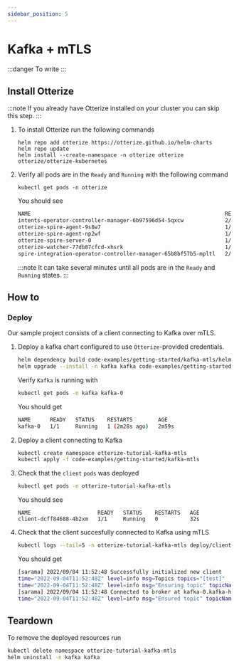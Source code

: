 ```yaml
---
sidebar_position: 5
---
```


# Kafka + mTLS

:::danger To write
:::

## Install Otterize

:::note
If you already have Otterize installed on your cluster you can skip this step.
:::

1. To install Otterize run the following commands
   ```shell
   helm repo add otterize https://otterize.github.io/helm-charts
   helm repo update
   helm install --create-namespace -n otterize otterize otterize/otterize-kubernetes
   ```
2. Verify all pods are in the `Ready` and `Running` with the following command
   ```
   kubectl get pods -n otterize
   ```
   You should see
   ```bash
   NAME                                                             READY   STATUS    RESTARTS      AGE
   intents-operator-controller-manager-6b97596d54-5qxcw             2/2     Running   0             53s
   otterize-spire-agent-9s8w7                                       1/1     Running   0             54s
   otterize-spire-agent-np2wf                                       1/1     Running   1 (33s ago)   54s
   otterize-spire-server-0                                          1/1     Running   0             53s
   otterize-watcher-77db87cfcd-xhsrk                                1/1     Running   0             53s
   spire-integration-operator-controller-manager-65b8bf57b5-mpltl   2/2     Running   0             53s
   ```
   :::note
   It can take several minutes until all pods are in the `Ready` and `Running` states.
   :::

## How to

### Deploy

Our sample project consists of a client connecting to Kafka over mTLS.

1. Deploy a kafka chart configured to use `Otterize`-provided credentials.
    ```bash
    helm dependency build code-examples/getting-started/kafka-mtls/helm
    helm upgrade --install -n kafka kafka code-examples/getting-started/kafka-mtls/helm -f code-examples/getting-started/kafka-mtls/helm/values.yaml
    ```
   Verify `Kafka` is running with
    ```bash
   kubectl get pods -n kafka kafka-0
    ```
   You should get 
    ```bash
    NAME      READY   STATUS    RESTARTS        AGE
    kafka-0   1/1     Running   1 (2m28s ago)   2m59s
    ```
2. Deploy a client connecting to Kafka
    ```bash
    kubectl create namespace otterize-tutorial-kafka-mtls
    kubectl apply -f code-examples/getting-started/kafka-mtls
    ```
2. Check that the `client` `pods` was deployed
   ```bash
   kubectl get pods -n otterize-tutorial-kafka-mtls
   ```
   You should see
   ```
   NAME                     READY   STATUS    RESTARTS   AGE
   client-dcff84688-4b2xm   1/1     Running   0          32s
   ```
3. Check that the client succesfully connected to Kafka using mTLS
    ```bash
    kubectl logs --tail=5 -n otterize-tutorial-kafka-mtls deploy/client
    ```
   You should get
    ```bash
    [sarama] 2022/09/04 11:52:48 Successfully initialized new client
    time="2022-09-04T11:52:48Z" level=info msg=Topics topics="[test]"
    time="2022-09-04T11:52:48Z" level=info msg="Ensuring topic" topicName=test
    [sarama] 2022/09/04 11:52:48 Connected to broker at kafka-0.kafka-headless.kafka.svc.cluster.local:9092 (registered as #0)
    time="2022-09-04T11:52:48Z" level=info msg="Ensured topic" topicName=test
    ```


## Teardown

To remove the deployed resources run

```bash
kubectl delete namespace otterize-tutorial-kafka-mtls
helm uninstall -n kafka kafka
```